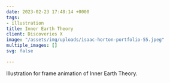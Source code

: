 ```yaml
---
date: 2023-02-23 17:48:14 +0000
tags:
- illustration
title: Inner Earth Theory
client: Discoveries X
image: "/assets/img/uploads/isaac-horton-portfolio-55.jpeg"
multiple_images: []
svg: false

---
```

Illustration for frame animation of Inner Earth Theory.